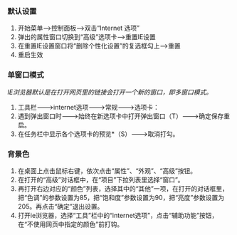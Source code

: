 ### 默认设置
1. 开始菜单-->控制面板-->双击“Internet 选项”
2. 弹出的属性窗口切换到“高级”选项卡-->重置IE设置
3. 在重置IE设置窗口将“删除个性化设置”的复选框勾上-->重置
4. 重启生效

### 单窗口模式
*IE浏览器默认是在打开网页里的链接会打开一个新的窗口，即多窗口模式。*

1. 工具栏--->internet选项--->常规--->选项卡：
2. 遇到弹出窗口时--->始终在新选项卡中打开弹出窗口（T）--->确定保存重启。
3. 在任务栏中显示各个选项卡的预览*（S）--->取消打勾。

### 背景色
1. 在桌面上点击鼠标右键，依次点击“属性”、“外观”、“高级”按钮。
2. 在打开的“高级”对话框中，在“项目”下拉列表里选择“窗口”。
3. 再打开右边对应的“颜色”列表，选择其中的“其他”一项，在打开的对话框里，把“色调”的参数设置为85，把“饱和度”参数设置为90，把“亮度”参数设置为205。再点击“确定”退出设置。
4. 打开ie浏览器，选择“工具”栏中的“internet选项”，点击“辅助功能”按钮，在“不使用网页中指定的颜色”前打钩。
